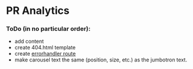 # PR Analytics

### ToDo (in no particular order):

- add content
- create 404.html template
- create [errorhandler route](http://flask.pocoo.org/docs/1.0/patterns/errorpages/)
- make carousel text the same (position, size, etc.) as the jumbotron text. 
